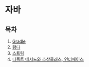 # 자바

## 목차
1. [Gradle](https://github.com/AnTaeho/CS-study/blob/main/java/gradle.md)
2. [람다](https://github.com/AnTaeho/CS-study/blob/main/java/lamda.md)
3. [스트림](https://github.com/AnTaeho/CS-study/blob/main/java/stream.md)
4. [디폴트 메서드와 추상클래스, 인터페이스](https://github.com/AnTaeho/CS-study/blob/main/java/Default_Abstarct_Interface.md)